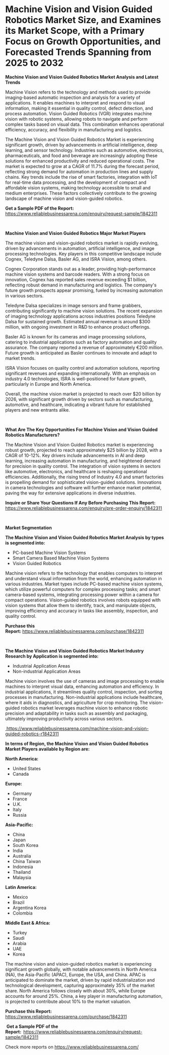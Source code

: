 <p><h1>Machine Vision and Vision Guided Robotics Market Size, and Examines its Market Scope, with a Primary Focus on Growth Opportunities, and Forecasted Trends Spanning from 2025 to 2032</h1></p><p><strong>Machine Vision and Vision Guided Robotics Market Analysis and Latest Trends</strong></p>
<p><p>Machine Vision refers to the technology and methods used to provide imaging-based automatic inspection and analysis for a variety of applications. It enables machines to interpret and respond to visual information, making it essential in quality control, defect detection, and process automation. Vision Guided Robotics (VGR) integrates machine vision with robotic systems, allowing robots to navigate and perform complex tasks based on visual data. This combination enhances operational efficiency, accuracy, and flexibility in manufacturing and logistics.</p><p>The Machine Vision and Vision Guided Robotics Market is experiencing significant growth, driven by advancements in artificial intelligence, deep learning, and sensor technology. Industries such as automotive, electronics, pharmaceuticals, and food and beverage are increasingly adopting these solutions for enhanced productivity and reduced operational costs. The market is expected to grow at a CAGR of 11.7% during the forecast period, reflecting strong demand for automation in production lines and supply chains. Key trends include the rise of smart factories, integration with IoT for real-time data processing, and the development of compact and affordable vision systems, making technology accessible to small and medium enterprises. These factors collectively contribute to the growing landscape of machine vision and vision-guided robotics.</p></p>
<p><strong>Get a Sample PDF of the Report:&nbsp;</strong> <a href="https://www.reliablebusinessarena.com/enquiry/request-sample/1842311?utm_campaign=2647&utm_medium=2&utm_source=Github&utm_content=ia&utm_term=26032025&utm_id=machine-vision-and-vision-guided-robotics">https://www.reliablebusinessarena.com/enquiry/request-sample/1842311</a></p>
<p>&nbsp;</p>
<p><strong>Machine Vision and Vision Guided Robotics Major Market Players</strong></p>
<p><p>The machine vision and vision-guided robotics market is rapidly evolving, driven by advancements in automation, artificial intelligence, and image processing technologies. Key players in this competitive landscape include Cognex, Teledyne Dalsa, Basler AG, and ISRA Vision, among others.</p><p>Cognex Corporation stands out as a leader, providing high-performance machine vision systems and barcode readers. With a strong focus on innovation, Cognex has reported sales revenue exceeding $1 billion, reflecting robust demand in manufacturing and logistics. The company's future growth prospects appear promising, fueled by increasing automation in various sectors.</p><p>Teledyne Dalsa specializes in image sensors and frame grabbers, contributing significantly to machine vision solutions. The recent expansion of imaging technology applications across industries positions Teledyne Dalsa for sustained growth. Estimated annual revenue is around $300 million, with ongoing investment in R&D to enhance product offerings.</p><p>Basler AG is known for its cameras and image processing solutions, catering to industrial applications such as factory automation and quality assurance. The company reported a revenue of approximately €200 million. Future growth is anticipated as Basler continues to innovate and adapt to market trends.</p><p>ISRA Vision focuses on quality control and automation solutions, reporting significant revenues and expanding internationally. With an emphasis on industry 4.0 technologies, ISRA is well-positioned for future growth, particularly in Europe and North America.</p><p>Overall, the machine vision market is projected to reach over $20 billion by 2026, with significant growth driven by sectors such as manufacturing, automotive, and healthcare, indicating a vibrant future for established players and new entrants alike.</p></p>
<p>&nbsp;</p>
<p><strong>What Are The Key Opportunities For Machine Vision and Vision Guided Robotics Manufacturers?</strong></p>
<p><p>The Machine Vision and Vision Guided Robotics market is experiencing robust growth, projected to reach approximately $25 billion by 2028, with a CAGR of 10-12%. Key drivers include advancements in AI and deep learning, increasing automation in manufacturing, and heightened demand for precision in quality control. The integration of vision systems in sectors like automotive, electronics, and healthcare is reshaping operational efficiencies. Additionally, the rising trend of Industry 4.0 and smart factories is propelling demand for sophisticated vision-guided solutions. Innovations in camera technologies and software will further enhance market potential, paving the way for extensive applications in diverse industries.</p></p>
<p><strong>Inquire or Share Your Questions If Any Before Purchasing This Report:</strong> <a href="https://www.reliablebusinessarena.com/enquiry/pre-order-enquiry/1842311?utm_campaign=2647&utm_medium=2&utm_source=Github&utm_content=ia&utm_term=26032025&utm_id=machine-vision-and-vision-guided-robotics">https://www.reliablebusinessarena.com/enquiry/pre-order-enquiry/1842311</a></p>
<p>&nbsp;</p>
<p><strong>Market Segmentation</strong></p>
<p><strong>The Machine Vision and Vision Guided Robotics Market Analysis by types is segmented into:</strong></p>
<p><ul><li>PC-based Machine Vision Systems</li><li>Smart Camera Based Machine Vision Systems</li><li>Vision Guided Robotics</li></ul></p>
<p><p>Machine vision refers to the technology that enables computers to interpret and understand visual information from the world, enhancing automation in various industries. Market types include PC-based machine vision systems, which utilize powerful computers for complex processing tasks; and smart camera-based systems, integrating processing power within a camera for compact operations. Vision-guided robotics involves robots equipped with vision systems that allow them to identify, track, and manipulate objects, improving efficiency and accuracy in tasks like assembly, inspection, and quality control.</p></p>
<p><strong>Purchase this Report:&nbsp;</strong><a href="https://www.reliablebusinessarena.com/purchase/1842311?utm_campaign=2647&utm_medium=2&utm_source=Github&utm_content=ia&utm_term=26032025&utm_id=machine-vision-and-vision-guided-robotics">https://www.reliablebusinessarena.com/purchase/1842311</a></p>
<p>&nbsp;</p>
<p><strong>The Machine Vision and Vision Guided Robotics Market Industry Research by Application is segmented into:</strong></p>
<p><ul><li>Industrial Application Areas</li><li>Non-industrial Application Areas</li></ul></p>
<p><p>Machine vision involves the use of cameras and image processing to enable machines to interpret visual data, enhancing automation and efficiency. In industrial applications, it streamlines quality control, inspection, and sorting processes in manufacturing. Non-industrial applications include healthcare, where it aids in diagnostics, and agriculture for crop monitoring. The vision-guided robotics market leverages machine vision to enhance robotic precision and adaptability in tasks such as assembly and packaging, ultimately improving productivity across various sectors.</p></p>
<p><a href="https://www.reliablebusinessarena.com/machine-vision-and-vision-guided-robotics-r1842311?utm_campaign=2647&utm_medium=2&utm_source=Github&utm_content=ia&utm_term=26032025&utm_id=machine-vision-and-vision-guided-robotics">&nbsp;https://www.reliablebusinessarena.com/machine-vision-and-vision-guided-robotics-r1842311</a></p>
<p><strong>In terms of Region, the Machine Vision and Vision Guided Robotics Market Players available by Region are:</strong></p>
<p>
    <p> <strong> North America: </strong>
        <ul>
            <li>United States</li>
            <li>Canada</li>
        </ul>
        </p> 
    <p> <strong> Europe: </strong>
        <ul>
            <li>Germany</li>
            <li>France</li>
            <li>U.K.</li>
            <li>Italy</li>
            <li>Russia</li>
        </ul>
        </p> 
    <p> <strong> Asia-Pacific: </strong>
        <ul>
            <li>China</li>
            <li>Japan</li>
            <li>South Korea</li>
            <li>India</li>
            <li>Australia</li>
            <li>China Taiwan</li>
            <li>Indonesia</li>
            <li>Thailand</li>
            <li>Malaysia</li>
        </ul>
        </p> 
    <p> <strong> Latin America: </strong>
        <ul>
            <li>Mexico</li>
            <li>Brazil</li>
            <li>Argentina Korea</li>
            <li>Colombia</li>
        </ul>
        </p> 
    <p> <strong> Middle East & Africa: </strong>
        <ul>
            <li>Turkey</li>
            <li>Saudi</li>
            <li>Arabia</li>
            <li>UAE</li>
            <li>Korea</li>
        </ul>
    </p>
    </p>
<p><p>The machine vision and vision-guided robotics market is experiencing significant growth globally, with notable advancements in North America (NA), the Asia-Pacific (APAC), Europe, the USA, and China. APAC is anticipated to dominate the market, driven by rapid industrialization and technological development, capturing approximately 35% of the market share. North America follows closely with about 30%, while Europe accounts for around 25%. China, a key player in manufacturing automation, is projected to contribute about 10% to the market valuation.</p></p>
<p><strong>Purchase this Report: </strong><a href="https://www.reliablebusinessarena.com/purchase/1842311?utm_campaign=2647&utm_medium=2&utm_source=Github&utm_content=ia&utm_term=26032025&utm_id=machine-vision-and-vision-guided-robotics">https://www.reliablebusinessarena.com/purchase/1842311</a></p>
<p>&nbsp;<strong>Get a Sample PDF of the Report:&nbsp;&nbsp;</strong><a href="https://www.reliablebusinessarena.com/enquiry/request-sample/1842311?utm_campaign=2647&utm_medium=2&utm_source=Github&utm_content=ia&utm_term=26032025&utm_id=machine-vision-and-vision-guided-robotics">https://www.reliablebusinessarena.com/enquiry/request-sample/1842311</a></p>
<p><strong></strong></p>
<p>Check more reports on <a href="https://www.reliablebusinessarena.com/?utm_campaign=2647&utm_medium=2&utm_source=Github&utm_content=ia&utm_term=26032025&utm_id=machine-vision-and-vision-guided-robotics">https://www.reliablebusinessarena.com/</a></p>